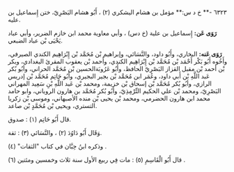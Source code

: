 ٦٣٢٣ -** خ د س:** مؤمل بن هشام اليشكري (٢) ، أَبُو هشام البَصْرِيّ، ختن إِسماعيل بن عليه.

**رَوَى عَن:** إِسماعيل بن علية (خ دس) ، وأبي معاوية محمد ابن خازم الضرير، وأبي عباد يَحْيَى بْن عباد الضبعي.

**رَوَى عَنه:** البخاري، وأَبُو داود، والنَّسَائي، وإبراهيم بْن مُحَمَّد بْن إِبْرَاهِيم الكندي الصيرفي، وأَخُوه أَبُو بَكْر أَحْمَد بْن مُحَمَّد بْن إِبْرَاهِيم الكندي، وأَحمد بْن يعقوب المقرئ البغدادي، وبكر بْن أحمد بْن مقبل القزاز البَصْرِيّ الحافظ، وأَبُو عَرُوبَةالحسين بْن مُحَمَّد الحراني، وأبُو بُكر عَبد اللَّهِ بْن أَبي داود، وعُمَر ابن مُحَمَّد بْن بجير البجيري، وأَبُو حَاتِم مُحَمَّد بْن إدريس الرازي، وأبُو بُكر مُحَمَّد بْن إسحاق بْن خزيمة، ومحمد بْن عَبد اللَّهِ بْنِ سَعِيد المهراني البَصْرِيّ، ومحمد بْن علي الحكيم التِّرْمِذِيّ، وأبُو بُكر مُحَمَّد بن هارون الروياني، وابو حامد محمد ابن هارون الحضرمي، ومحمد بْن يحيى بْن منده الأصبهاني، وموسى بْن زكريا التستري، ويحيى بْن مُحَمَّدٍ بْن صاعد.

قال أَبُو حَاتِم (١) : صدوق.

وَقَال أَبُو دَاوُدَ (٢) ، والنَّسَائي (٣) : ثقة.

وذكره ابنُ حِبَّان في كتاب "الثقات" (٤) .

قال أَبُو الْقَاسِمِ (٥) : مات فِي ربيع الأول سنة ثلاث وخمسين ومئتين (٦) .